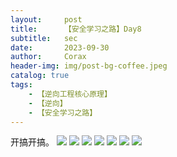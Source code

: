 ```yaml
---
layout:     post
title:      【安全学习之路】Day8
subtitle:   sec
date:       2023-09-30
author:     Corax
header-img: img/post-bg-coffee.jpeg
catalog: true
tags:
    - 【逆向工程核心原理】
    - 【逆向】
    - 【安全学习之路】
---
```


开搞开搞。
![](https://typora-1321221957.cos.ap-shanghai.myqcloud.com/image1/202311021045791.png)
![](https://typora-1321221957.cos.ap-shanghai.myqcloud.com/image1/202311021045792.png)
![](https://typora-1321221957.cos.ap-shanghai.myqcloud.com/image1/202311021045793.png)
![](https://typora-1321221957.cos.ap-shanghai.myqcloud.com/image1/202311021045794.png)
![](https://typora-1321221957.cos.ap-shanghai.myqcloud.com/image1/202311021045795.png)
![](https://typora-1321221957.cos.ap-shanghai.myqcloud.com/image1/202311021045796.png)
![](https://typora-1321221957.cos.ap-shanghai.myqcloud.com/image1/202311021045797.png)
